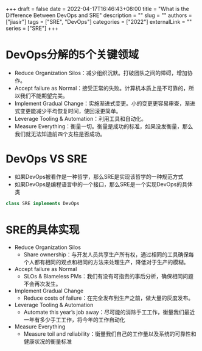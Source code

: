 +++ 
draft = false
date = 2022-04-17T16:46:43+08:00
title = "What is the Difference Between DevOps and SRE"
description = ""
slug = ""
authors = ["jiasir"]
tags = ["SRE", "DevOps"]
categories = ["2022"]
externalLink = ""
series = ["SRE"]
+++

# DevOps分解的5个关键领域
* Reduce Organization Silos：减少组织沉默。打破团队之间的障碍，增加协作。
* Accept failure as Normal：接受正常的失败。计算机本质上是不可靠的，所以我们不能期望完美。
* Implement Gradual Change：实施渐进式变更。小的变更更容易审查，渐进式变更能减少平均恢复时间，使回滚更简单。
* Leverage Tooling & Automation：利用工具和自动化。
* Measure Everything：衡量一切。衡量是成功的标准，如果没发衡量，那么我们就无法知道前四个支柱是否成功。

# DevOps VS SRE
* 如果DevOps被看作是一种哲学，那么SRE是实现该哲学的一种规范方式
* 如果DevOps是编程语言中的一个接口，那么SRE是一个实现DevOps的具体类
```java
class SRE implements DevOps
```

# SRE的具体实现
* Reduce Organization Silos
    * Share ownership：与开发人员共享生产所有权，通过相同的工具确保每个人都有相同的观点和相同的方法来处理生产，降低对于生产的模糊。
* Accept failure as Normal
    * SLOs & Blameless PMs：我们有没有可指责的事后分析，确保相同问题不会再次发生。
* Implement Gradual Change
    * Reduce costs of failure：在完全发布到生产之前，做大量的灰度发布。
* Leverage Tooling & Automation
    * Automate this year’s job away：尽可能的消除手工工作，衡量我们最近一年有多少手工工作，将今年的工作自动化
* Measure Everything
    * Measure toil and reliability：衡量我们自己的工作量以及系统的可靠性和健康状况的衡量标准